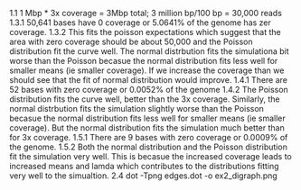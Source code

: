 1.1 1 Mbp * 3x coverage = 3Mbp total; 3 million bp/100 bp = 30,000 reads
1.3.1 50,641 bases have 0 coverage or 5.0641% of the genome has zer coverage.
1.3.2 This fits the poisson expectations which suggest that the area with zero coverage should be about 50,000 and the Poisson distribution fit the curve well. The normal distrbution fits the simulationa bit worse than the Poisson becasue the normal distribution fits less well for smaller means (ie smaller coverage). If we increase the coverage than we should see that the fit of normal distribution would improve. 
1.4.1 There are 52 bases with zero coverage or 0.0052% of the genome
1.4.2 The Poisson distribution fits the curve well, better than the 3x coverage. Similarly, the normal distrbution fits the simulation slightly worse than the Poisson becasue the normal distribution fits less well for smaller means (ie smaller coverage). But the normal distribution fits the simulation much better than for 3x coverage.
1.5.1 There are 9 bases with zero coverage or 0.0009% of the genome.
1.5.2 Both the normal distribution and the Poisson distribution fit the simulation very well. This is becasue the increased coverage leads to increased means and lamda which contributes to the distributions fitting very well to the simualtion. 
2.4 dot -Tpng edges.dot -o ex2_digraph.png